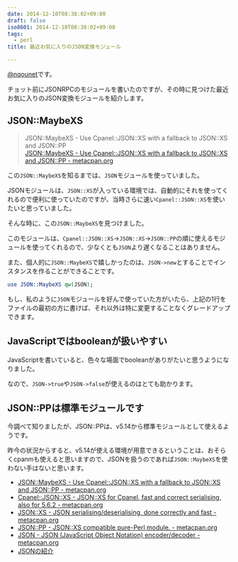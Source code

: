 ```yaml
---
date: 2014-12-10T08:38:02+09:00
draft: false
iso8601: 2014-12-10T08:38:02+09:00
tags:
  - perl
title: 最近お気に入りのJSON変換モジュール

---
```


[@nqounet](https://twitter.com/nqounet)です。

チョット前にJSONRPCのモジュールを書いたのですが、その時に見つけた最近お気に入りのJSON変換モジュールを紹介します。

## JSON::MaybeXS

> JSON::MaybeXS - Use Cpanel::JSON::XS with a fallback to JSON::XS and JSON::PP  
> [JSON::MaybeXS - Use Cpanel::JSON::XS with a fallback to JSON::XS and JSON::PP - metacpan.org](https://metacpan.org/pod/JSON::MaybeXS)

この`JSON::MaybeXS`を知るまでは、`JSON`モジュールを使っていました。

JSONモジュールは、`JSON::XS`が入っている環境では、自動的にそれを使ってくれるので便利に使っていたのですが、当時さらに速い`Cpanel::JSON::XS`を使いたいと思っていました。

そんな時に、この`JSON::MaybeXS`を見つけました。

このモジュールは、`Cpanel::JSON::XS`→`JSON::XS`→`JSON::PP`の順に使えるモジュールを使ってくれるので、少なくとも`JSON`より遅くなることはありません。

また、個人的に`JSON::MaybeXS`で嬉しかったのは、`JSON->new`とすることでインスタンスを作ることができることです。

```perl
use JSON::MaybeXS qw(JSON);
```

もし、私のように`JSON`モジュールを好んで使っていた方がいたら、上記の1行をファイルの最初の方に書けば、それ以外は特に変更することなくグレードアップできます。

## JavaScriptではbooleanが扱いやすい

JavaScriptを書いていると、色々な場面でbooleanがありがたいと思うようになりました。

なので、`JSON->true`や`JSON->false`が使えるのはとても助かります。

## JSON::PPは標準モジュールです

今調べて知りましたが、JSON::PPは、v5.14から標準モジュールとして使えるようです。

昨今の状況からすると、v5.14が使える環境が用意できるということは、おそらくcpanmも使えると思いますので、JSONを扱うのであれば`JSON::MaybeXS`を使わない手はないと思います。

- [JSON::MaybeXS - Use Cpanel::JSON::XS with a fallback to JSON::XS and JSON::PP - metacpan.org](https://metacpan.org/pod/JSON::MaybeXS)
- [Cpanel::JSON::XS - JSON::XS for Cpanel, fast and correct serialising, also for 5.6.2 - metacpan.org](https://metacpan.org/pod/Cpanel::JSON::XS)
- [JSON::XS - JSON serialising/deserialising, done correctly and fast - metacpan.org](https://metacpan.org/pod/JSON::XS)
- [JSON::PP - JSON::XS compatible pure-Perl module. - metacpan.org](https://metacpan.org/pod/JSON::PP)
- [JSON - JSON (JavaScript Object Notation) encoder/decoder - metacpan.org](https://metacpan.org/pod/JSON)
- [JSONの紹介](http://www.json.org/json-ja.html)
